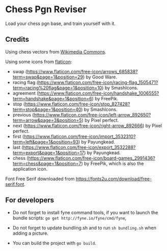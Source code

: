 # Chess Pgn Reviser

Load your chess pgn base, and train yourself with it.

## Credits

Using chess vectors from [Wikimedia Commons](https://commons.wikimedia.org/wiki/Category:SVG_chess_pieces).

Using some icons from [flaticon](https://www.flaticon.com/):

* swap (https://www.flaticon.com/free-icon/arrows_685838?term=swap&page=1&position=29) by Good Ware.
* racing flag (https://www.flaticon.com/free-icon/racing-flag_1505471?term=racing%20flag&page=1&position=10) by SmashIcons.
* agreement (https://www.flaticon.com/free-icon/handshake_1006555?term=handshake&page=1&position=6) by FreePik.
* stop (https://www.flaticon.com/free-icon/stop_827428?term=stop&page=1&position=40) by SmashIcons.
* previous (https://www.flaticon.com/free-icon/left-arrow_892650?term=arrow&page=3&position=5) by Pixel perfect.
* next (https://www.flaticon.com/free-icon/right-arrow_892666) by Pixel perfect.
* first (https://www.flaticon.com/free-icon/import_3532310?term=left&page=1&position=93) by Payungkead.
* last (https://www.flaticon.com/free-icon/export_3532288?term=export&page=1&position=17) by Payungkead.
* chess (https://www.flaticon.com/free-icon/board-games_2991436?term=chess&page=1&position=7) by FreePik, which is also the application icon.

Font Free Serif downloaded from https://fonts2u.com/download/free-serif.font.

## For developers

* Do not forget to install fyne command tools, if you want to launch the bundle scripts: `go get http://fyne.io/fyne/cmd/fyne`,

* Do not forget to update bundling.sh and to run `sh bundling.sh` when adding a picture.

* You can build the project with `go build`.